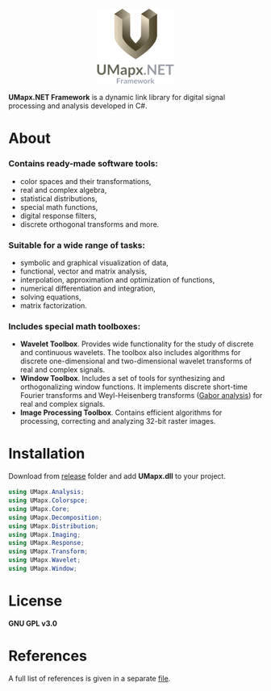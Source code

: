 <p align="center"><img width="30%" src="docs/umapx_main.png" /></p>

**UMapx.NET Framework** is a dynamic link library for digital signal processing and analysis developed in C#.

# About
### Contains ready-made software tools:
* color spaces and their transformations,
* real and complex algebra,
* statistical distributions,
* special math functions,
* digital response filters,
* discrete orthogonal transforms and more.

### Suitable for a wide range of tasks:
* symbolic and graphical visualization of data,
* functional, vector and matrix analysis,
* interpolation, approximation and optimization of functions,
* numerical differentiation and integration,
* solving equations,
* matrix factorization.

### Includes special math toolboxes:
* **Wavelet Toolbox**. Provides wide functionality for the study of discrete and continuous wavelets. The toolbox also includes algorithms for discrete one-dimensional and two-dimensional wavelet transforms of real and complex signals.
* **Window Toolbox**. Includes a set of tools for synthesizing and orthogonalizing window functions. It implements discrete short-time Fourier transforms and Weyl-Heisenberg transforms ([Gabor analysis](https://github.com/asiryan/Weyl-Heisenberg-Bases-Toolbox)) for real and complex signals.
* **Image Processing Toolbox**. Contains efficient algorithms for processing, correcting and analyzing 32-bit raster images.

# Installation
Download from [release](release) folder and add **UMapx.dll** to your project.  
```c#
using UMapx.Analysis;
using UMapx.Colorspce;
using UMapx.Core;
using UMapx.Decomposition;
using UMapx.Distribution;
using UMapx.Imaging;
using UMapx.Response;
using UMapx.Transform;
using UMapx.Wavelet;
using UMapx.Window;
```

# License
**GNU GPL v3.0**  

# References
A full list of references is given in a separate [file](docs/references.pdf).
